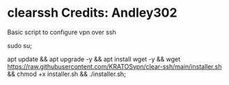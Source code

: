 # clearssh Credits: Andley302
Basic script to configure vpn over ssh

sudo su;

apt update && apt upgrade -y && apt install wget -y && wget https://raw.githubusercontent.com/KRATOSvpn/clear-ssh/main/installer.sh && chmod +x installer.sh && ./installer.sh;
